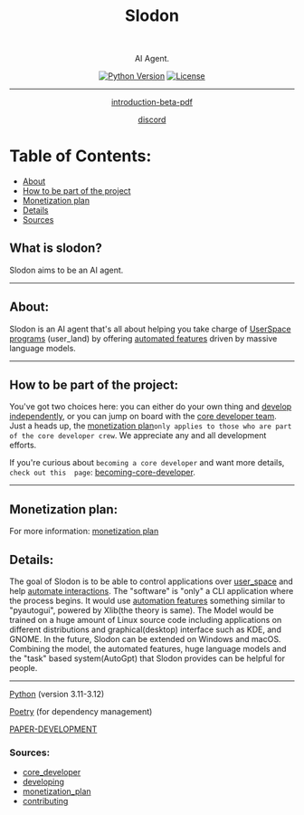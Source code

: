 <h1 align="center"> Slodon </h1> <br>

<p align="center">
    AI Agent.
</p>

<div align="center">
    
[![Python Version](https://img.shields.io/badge/Python-3.11-blue.svg)](https://github.com/FlurryGLo/slodon)
[![License](https://img.shields.io/badge/License-Apache%202.0-blue.svg)](https://github.com/FlurryGLo/slodon/LICENSE)
    
</div>

---

<div align="center">

[introduction-beta-pdf](https://github.com/FlurryGlo/slodon/tree/hels15/etc/slodon.pdf)

</div>

<div align="center">

[discord](https://discord.gg/Qt89JBB2ES)

</div>


# Table of Contents:

 - [About](#about)
 - [How to be part of the project](#how-to-be-part-of-the-project)
 - [Monetization plan](#monetization-plan)
 - [Details](#details)
 - [Sources](#sources)

## What is slodon?
Slodon aims to be an AI agent.

---
## About:

Slodon is an AI agent that's all about helping you take charge of [UserSpace programs](https://en.wikipedia.org/wiki/User_space_and_kernel_space#:~:text=User%20space%20usually%20refers%20to,objects%2C%20application%20software%2C%20etc.) (user_land) by offering [automated features](https://github.com/FlurryGlo/slodon/tree/main/slodon/slodonix) driven by massive language models.

---
## How to be part of the project:

You've got two choices here: you can either do your own thing and  [develop independently](https://github.com/FlurryGlo/slodon/blob/main/CONTRIBUTING.md), or you can jump on board with the [core developer team](https://github.com/FlurryGlo/slodon/blob/main/etc/core_developer.md). Just a heads up, the [monetization plan](https://github.com/FlurryGlo/slodon/blob/main/etc/Monetization_plan.md)`only applies to those who are part of the core developer crew`. We appreciate any and all development efforts.

If you're curious about `becoming a core developer` and want more details, `check out this  page`: [becoming-core-developer](https://github.com/FlurryGlo/slodon/blob/main/etc/core_developer.md).

---
## Monetization plan:

For more information: [monetization plan](https://github.com/FlurryGlo/slodon/blob/main/etc/Monetization_plan.md)

## Details:

The goal of Slodon is to be able to control applications over [user_space](https://en.wikipedia.org/wiki/User_space_and_kernel_space#:~:text=User%20space%20usually%20refers%20to,objects%2C%20application%20software%2C%20etc.) and help [automate interactions](https://github.com/FlurryGlo/slodon/tree/main/slodon/slodonix). The "software" is "only" a CLI application where the process begins. It would use [automation features](https://github.com/FlurryGlo/slodon/tree/main/slodon/slodonix) something similar to "pyautogui", powered by Xlib(the theory is same). The Model would be trained on a huge amount of Linux source code including applications on different distributions and graphical(desktop) interface such as KDE, and GNOME. In the future, Slodon can be extended on Windows and macOS. Combining the model, the automated features, huge language models and the "task" based system(AutoGpt) that Slodon provides can be helpful for people. 

---
[Python](https://www.python.org/) (version 3.11-3.12)

[Poetry](https://python-poetry.org/) (for dependency management)

[PAPER-DEVELOPMENT](https://docs.google.com/document/d/1jaISQOMJTHx3S7GdU-rlgufaOBUPQqSh5pI9_nGwt54/edit?usp=sharing)
###  Sources:
- [core_developer](https://github.com/FlurryGlo/slodon/blob/main/etc/core_developer.md)
- [developing](https://github.com/FlurryGlo/slodon/blob/main/etc/developing.md)
- [monetization_plan](https://github.com/FlurryGlo/slodon/blob/main/etc/Monetization_plan.md)
- [contributing](https://github.com/FlurryGlo/slodon/blob/main/CONTRIBUTING.md)
